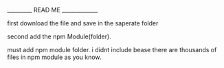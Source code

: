 _________ READ ME _____________

first download the file and save in the saperate folder

second add the npm Module(folder).

must add npm module folder. i didnt include bease there are thousands of files in npm module as you know.

